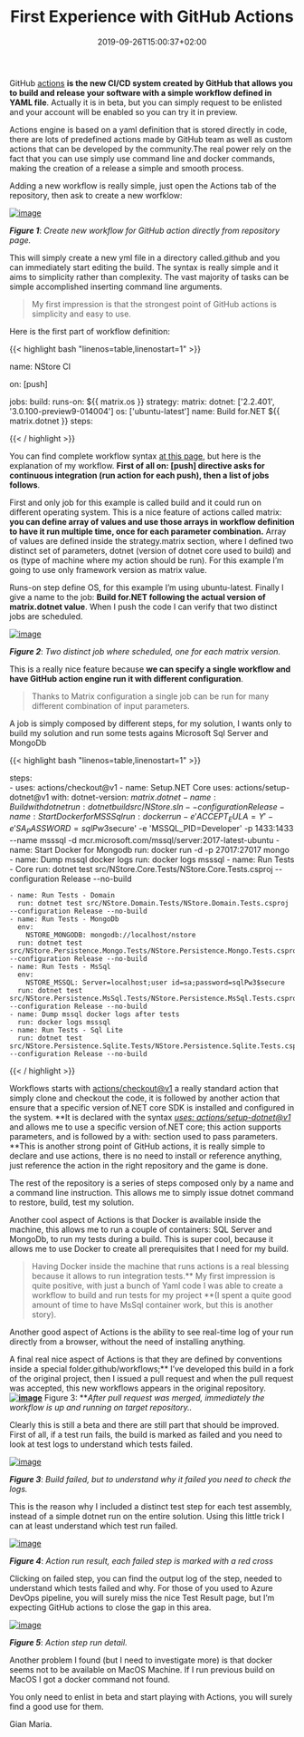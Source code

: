 ﻿---
title: "First Experience with GitHub Actions"
description: ""
date: 2019-09-26T15:00:37+02:00
draft: false
tags: [Github,GitHub Actions]
categories: [GitHub]
---
GitHub [actions](https://github.com/features/actions)  **is the new CI/CD system created by GitHub that allows you to build and release your software with a simple workflow defined in YAML file**. Actually it is in beta, but you can simply request to be enlisted and your account will be enabled so you can try it in preview.

Actions engine is based on a yaml definition that is stored directly in code, there are lots of predefined actions made by GitHub team as well as custom actions that can be developed by the community.The real power rely on the fact that you can use simply use command line and docker commands, making the creation of a release a simple and smooth process.

Adding a new workflow is really simple, just open the Actions tab of the repository, then ask to create a new worfklow:

[![image](http://www.codewrecks.com/blog/wp-content/uploads/2019/09/image_thumb-26.png "image")](http://www.codewrecks.com/blog/wp-content/uploads/2019/09/image-26.png)

 ***Figure 1***: *Create new workflow for GitHub action directly from repository page.*

This will simply create a new yml file in a directory called.github and you can immediately start editing the build. The syntax is really simple and it aims to simplicity rather than complexity. The vast majority of tasks can be simple accomplished inserting command line arguments.

> My first impression is that the strongest point of GitHub actions is simplicity and easy to use.

Here is the first part of workflow definition:

{{< highlight bash "linenos=table,linenostart=1" >}}


name: NStore CI

on: [push]

jobs:
  build:
    runs-on: ${{ matrix.os }}
    strategy:
      matrix:
        dotnet: ['2.2.401', '3.0.100-preview9-014004'] 
        os: ['ubuntu-latest']
    name: Build for.NET ${{ matrix.dotnet }}
    steps:

{{< / highlight >}}

You can find complete workflow syntax [at this page](https://help.github.com/en/articles/workflow-syntax-for-github-actions), but here is the explanation of my workflow.  **First of all on: [push] directive asks for continuous integration (run action for each push), then a list of jobs follows**.

First and only job for this example is called build and it could run on different operating system. This is a nice feature of actions called matrix:  **you can define array of values and use those arrays in workflow definition to have it run multiple time, once for each parameter combination.** Array of values are defined inside the strategy.matrix section, where I defined two distinct set of parameters, dotnet (version of dotnet core used to build) and os (type of machine where my action should be run). For this example I’m going to use only framework version as matrix value.

Runs-on step define OS, for this example I’m using ubuntu-latest. Finally I give a name to the job:  **Build for.NET following the actual version of matrix.dotnet value**. When I push the code I can verify that two distinct jobs are scheduled.

[![image](http://www.codewrecks.com/blog/wp-content/uploads/2019/09/image_thumb-27.png "image")](http://www.codewrecks.com/blog/wp-content/uploads/2019/09/image-27.png)

 ***Figure 2***: *Two distinct job where scheduled, one for each matrix version.*

This is a really nice feature because  **we can specify a single workflow and have GitHub action engine run it with different configuration**.

> Thanks to Matrix configuration a single job can be run for many different combination of input parameters.

A job is simply composed by different steps, for my solution, I wants only to build my solution and run some tests agains Microsoft Sql Server and MongoDb

{{< highlight bash "linenos=table,linenostart=1" >}}


steps:     
    - uses: actions/checkout@v1
    - name: Setup.NET Core
      uses: actions/setup-dotnet@v1
      with:
        dotnet-version: ${{ matrix.dotnet }}
    - name: Build with dotnet
      run: dotnet build src/NStore.sln --configuration Release
    - name: Start Docker for MSSSql
      run: docker run -e 'ACCEPT_EULA=Y' -e 'SA_PASSWORD=sqlPw3$secure' -e 'MSSQL_PID=Developer' -p 1433:1433 --name msssql -d mcr.microsoft.com/mssql/server:2017-latest-ubuntu
    - name: Start Docker for Mongodb
      run: docker run -d -p 27017:27017 mongo
    - name: Dump mssql docker logs
      run: docker logs msssql
    - name: Run Tests - Core
      run: dotnet test src/NStore.Core.Tests/NStore.Core.Tests.csproj --configuration Release --no-build

    - name: Run Tests - Domain
      run: dotnet test src/NStore.Domain.Tests/NStore.Domain.Tests.csproj --configuration Release --no-build
    - name: Run Tests - MongoDb
      env:
        NSTORE_MONGODB: mongodb://localhost/nstore
      run: dotnet test src/NStore.Persistence.Mongo.Tests/NStore.Persistence.Mongo.Tests.csproj --configuration Release --no-build
    - name: Run Tests - MsSql
      env:
        NSTORE_MSSQL: Server=localhost;user id=sa;password=sqlPw3$secure
      run: dotnet test src/NStore.Persistence.MsSql.Tests/NStore.Persistence.MsSql.Tests.csproj --configuration Release --no-build
    - name: Dump mssql docker logs after tests
      run: docker logs msssql
    - name: Run Tests - Sql Lite
      run: dotnet test src/NStore.Persistence.Sqlite.Tests/NStore.Persistence.Sqlite.Tests.csproj --configuration Release --no-build 

{{< / highlight >}}

Workflows starts with [actions/checkout@v1](mailto:actions/checkout@v1) a really standard action that simply clone and checkout the code, it is followed by another action that ensure that a specific version of.NET core SDK is installed and configured in the system. **It is declared with the syntax *[uses: actions/setup-dotnet@v1](https://github.com/actions/setup-dotnet)* and allows me to use a specific version of.NET core; this action supports parameters, and is followed by a with: section used to pass parameters. **This is another strong point of GitHub actions, it is really simple to declare and use actions, there is no need to install or reference anything, just reference the action in the right repository and the game is done.

The rest of the repository is a series of steps composed only by a name and a command line instruction. This allows me to simply issue dotnet command to restore, build, test my solution.

Another cool aspect of Actions is that Docker is available inside the machine, this allows me to run a couple of containers: SQL Server and MongoDb, to run my tests during a build. This is super cool, because it allows me to use Docker to create all prerequisites that I need for my build.

> Having Docker inside the machine that runs actions is a real blessing because it allows to run integration tests.** My first impression is quite positive, with just a bunch of Yaml code I was able to create a workflow to build and run tests for my project  **(I spent a quite good amount of time to have MsSql container work, but this is another story).

Another good aspect of Actions is the ability to see real-time log of your run directly from a browser, without the need of installing anything.

A final real nice aspect of Actions is that they are defined by conventions inside a special folder.github/workflows;** I’ve developed this build in a fork of the original project, then I issued a pull request and when the pull request was accepted, this new workflows appears in the original repository. **[![image](http://www.codewrecks.com/blog/wp-content/uploads/2019/09/image_thumb-28.png "image")](http://www.codewrecks.com/blog/wp-content/uploads/2019/09/image-28.png)** Figure 3: ***After pull request was merged, immediately the workflow is up and running on target repository..*

Clearly this is still a beta and there are still part that should be improved. First of all, if a test run fails, the build is marked as failed and you need to look at test logs to understand which tests failed.

[![image](http://www.codewrecks.com/blog/wp-content/uploads/2019/09/image_thumb-29.png "image")](http://www.codewrecks.com/blog/wp-content/uploads/2019/09/image-29.png)

 ***Figure 3***: *Build failed, but to understand why it failed you need to check the logs.*

This is the reason why I included a distinct test step for each test assembly, instead of a simple dotnet run on the entire solution. Using this little trick I can at least understand which test run failed.

[![image](http://www.codewrecks.com/blog/wp-content/uploads/2019/09/image_thumb-30.png "image")](http://www.codewrecks.com/blog/wp-content/uploads/2019/09/image-30.png)

 ***Figure 4***: *Action run result, each failed step is marked with a red cross*

Clicking on failed step, you can find the output log of the step, needed to understand which tests failed and why. For those of you used to Azure DevOps pipeline, you will surely miss the nice Test Result page, but I’m expecting GitHub actions to close the gap in this area.

[![image](http://www.codewrecks.com/blog/wp-content/uploads/2019/09/image_thumb-31.png "image")](http://www.codewrecks.com/blog/wp-content/uploads/2019/09/image-31.png)

 ***Figure 5***: *Action step run detail.*

Another problem I found (but I need to investigate more) is that docker seems not to be available on MacOS Machine. If I run previous build on MacOS I got a docker command not found.

You only need to enlist in beta and start playing with Actions, you will surely find a good use for them.

Gian Maria.
